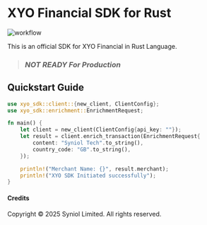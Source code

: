 # XYO Financial SDK for Rust
![workflow](https://github.com/syniol/xyo-sdk-rust/actions/workflows/makefile.yml/badge.svg)

This is an official SDK for XYO Financial in Rust Language.


> ### _NOT READY For Production_


## Quickstart Guide

```rust
use xyo_sdk::client::{new_client, ClientConfig};
use xyo_sdk::enrichment::EnrichmentRequest;

fn main() {
    let client = new_client(ClientConfig{api_key: ""});
    let result = client.enrich_transaction(EnrichmentRequest{
        content: "Syniol Tech".to_string(),
        country_code: "GB".to_string(),
    });

    println!("Merchant Name: {}", result.merchant);
    println!("XYO SDK Initiated successfully");
}
```


#### Credits
Copyright &copy; 2025 Syniol Limited. All rights reserved.
